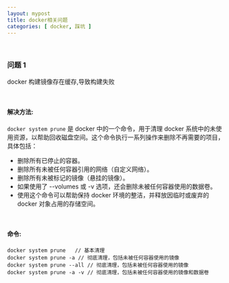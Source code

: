 ```yaml
---
layout: mypost
title: docker相关问题
categories: [ docker, 踩坑 ]
---
```


<br>

### 问题 1

docker 构建镜像存在缓存,导致构建失败

<br>

#### 解决方法:

`docker system prune` 是 docker 中的一个命令，用于清理 docker 系统中的未使用资源，以帮助回收磁盘空间。这个命令执行一系列操作来删除不再需要的项目，具体包括：

- 删除所有已停止的容器。
- 删除所有未被任何容器引用的网络（自定义网络）。
- 删除所有未被标记的镜像（悬挂的镜像）。
- 如果使用了 --volumes 或 -v 选项，还会删除未被任何容器使用的数据卷。
- 使用这个命令可以帮助保持 docker 环境的整洁，并释放因临时或废弃的 docker 对象占用的存储空间。

<br>

#### 命令:

```
docker system prune   // 基本清理
docker system prune -a // 彻底清理，包括未被任何容器使用的镜像
docker system prune --all // 彻底清理，包括未被任何容器使用的镜像
docker system prune -a -v // 彻底清理，包括未被任何容器使用的镜像和数据卷
```